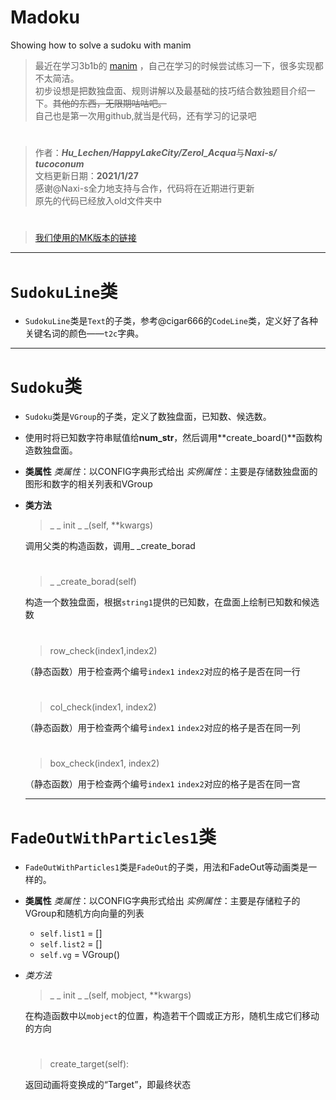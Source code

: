 # Madoku
Showing how to solve a sudoku with manim

> 最近在学习3b1b的 [manim](https://github.com/3b1b/manim) ，自己在学习的时候尝试练习一下，很多实现都不太简洁。  
初步设想是把数独盘面、规则讲解以及最基础的技巧结合数独题目介绍一下。~~其他的东西，无限期咕咕吧。~~   
自己也是第一次用github,就当是代码，还有学习的记录吧
# 
> 作者：***Hu_Lechen/HappyLakeCity/Zerol_Acqua***与***Naxi-s/ tucoconum***       
文档更新日期：**2021/1/27**   
感谢@Naxi-s全力地支持与合作，代码将在近期进行更新   
原先的代码已经放入old文件夹中
# 
> [我们使用的MK版本的链接](https://github.com/manim-kindergarten)

---

# `SudokuLine`类
- `SudokuLine`类是`Text`的子类，参考@cigar666的`CodeLine`类，定义好了各种关键名词的颜色——`t2c`字典。

---

#  `Sudoku`类
- `Sudoku`类是`VGroup`的子类，定义了数独盘面，已知数、候选数。
- 使用时将已知数字符串赋值给**num_str**，然后调用**create_board()**函数构造数独盘面。
- **类属性**
    *类属性*：以CONFIG字典形式给出
    *实例属性*：主要是存储数独盘面的图形和数字的相关列表和VGroup

- **类方法**
    > _ _ init _ _(self, **kwargs)
 
    调用父类的构造函数，调用_ _create_borad
    # 
    > _ _create_borad(self)
       
    构造一个数独盘面，根据`string1`提供的已知数，在盘面上绘制已知数和候选数
    # 
    > row_check(index1,index2)
    
    （静态函数）用于检查两个编号`index1` `index2`对应的格子是否在同一行
    # 
    > col_check(index1, index2)

    （静态函数）用于检查两个编号`index1` `index2`对应的格子是否在同一列
    # 
    > box_check(index1, index2)
     
    （静态函数）用于检查两个编号`index1` `index2`对应的格子是否在同一宫

    ---

#  `FadeOutWithParticles1`类
- `FadeOutWithParticles1`类是`FadeOut`的子类，用法和FadeOut等动画类是一样的。
- **类属性**
    *类属性*：以CONFIG字典形式给出
    *实例属性*：主要是存储粒子的VGroup和随机方向向量的列表
    -  `self.list1` = []
    -  `self.list2` = []
    -  `self.vg` = VGroup()

- *类方法*
    > _ _ init _ _(self, mobject, **kwargs)
    
    在构造函数中以`mobject`的位置，构造若干个圆或正方形，随机生成它们移动的方向
    # 
    > create_target(self):
     
    返回动画将变换成的“Target”，即最终状态
    # 